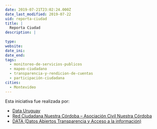 ```yaml
---
date: 2019-07-21T23:02:24.000Z
date_last_modified: 2019-07-22
uid: reporta-ciudad
title: |
  Reporta Ciudad
description: |
  
type: 
website: 
date_ini: 
date_end: 
tags:
  - monitoreo-de-servicios-publicos
  - mapeo-ciudadano
  - transparencia-y-rendicion-de-cuentas
  - participación-ciudadana
cities: 
  - Montevideo
---
```


Esta iniciativa fue realizada por:

- [Data Uruguay](/organizaciones/data-uruguay)
- [Red Ciudadana Nuestra Córdoba – Asociación Civil Nuestra Córdoba](/organizaciones/red-ciudadana-nuestra-cordoba-asociacion-civil-nuestra-cordoba)
- [DATA (Datos Abiertos Transparencia y Acceso a la información)](/organizaciones/data-datos-abiertos-transparencia-y-acceso-a-la-informacion)
